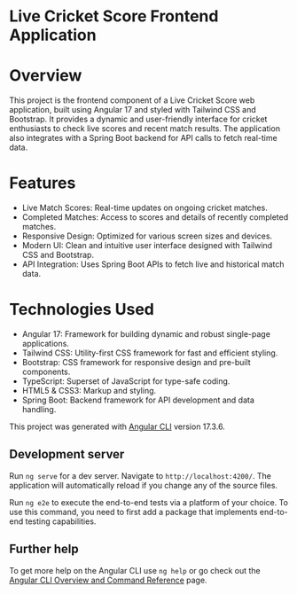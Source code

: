 # Live Cricket Score Frontend Application
# Overview
This project is the frontend component of a Live Cricket Score web application, built using Angular 17 and styled with Tailwind CSS and Bootstrap. It provides a dynamic and user-friendly interface for cricket enthusiasts to check live scores and recent match results. The application also integrates with a Spring Boot backend for API calls to fetch real-time data.

# Features
* Live Match Scores: Real-time updates on ongoing cricket matches.
* Completed Matches: Access to scores and details of recently completed matches.
* Responsive Design: Optimized for various screen sizes and devices.
* Modern UI: Clean and intuitive user interface designed with Tailwind CSS and Bootstrap.
* API Integration: Uses Spring Boot APIs to fetch live and historical match data.
# Technologies Used
* Angular 17: Framework for building dynamic and robust single-page applications.
* Tailwind CSS: Utility-first CSS framework for fast and efficient styling.
* Bootstrap: CSS framework for responsive design and pre-built components.
* TypeScript: Superset of JavaScript for type-safe coding.
* HTML5 & CSS3: Markup and styling.
* Spring Boot: Backend framework for API development and data handling.

This project was generated with [Angular CLI](https://github.com/angular/angular-cli) version 17.3.6.

## Development server

Run `ng serve` for a dev server. Navigate to `http://localhost:4200/`. The application will automatically reload if you change any of the source files.



Run `ng e2e` to execute the end-to-end tests via a platform of your choice. To use this command, you need to first add a package that implements end-to-end testing capabilities.

## Further help

To get more help on the Angular CLI use `ng help` or go check out the [Angular CLI Overview and Command Reference](https://angular.io/cli) page.
